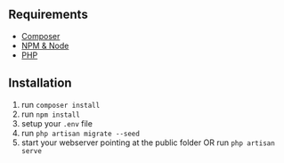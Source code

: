 ## Requirements
* [Composer](https://getcomposer.org/)
* [NPM & Node](https://nodejs.org/en/)
* [PHP](https://www.php.net/)

## Installation
1. run `composer install`
2. run `npm install`
3. setup your `.env` file
4. run `php artisan migrate --seed`
5. start your webserver pointing at the public folder OR run `php artisan serve`
